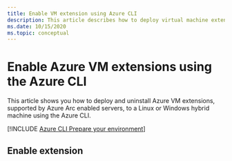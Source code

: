 ```yaml
---
title: Enable VM extension using Azure CLI
description: This article describes how to deploy virtual machine extensions to Azure Arc enabled servers running in hybrid cloud environments using Azure CLI.
ms.date: 10/15/2020
ms.topic: conceptual
---
```


# Enable Azure VM extensions using the Azure CLI

This article shows you how to deploy and uninstall Azure VM extensions, supported by Azure Arc enabled servers, to a Linux or Windows hybrid machine using the Azure CLI.

[!INCLUDE [Azure CLI Prepare your environment](../../../includes/azure-cli-prepare-your-environment.md)]

## Enable extension

